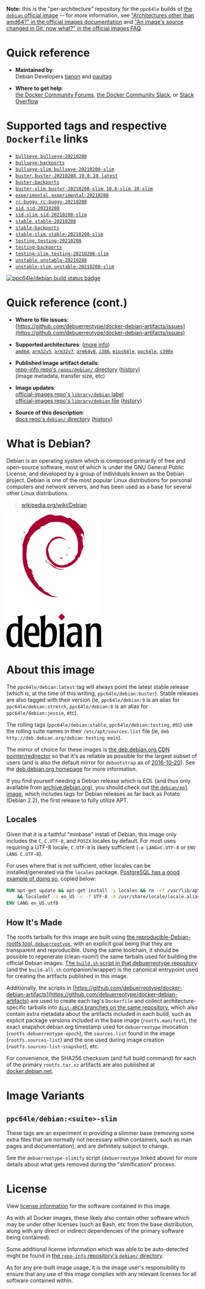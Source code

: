 <!--

********************************************************************************

WARNING:

    DO NOT EDIT "debian/README.md"

    IT IS AUTO-GENERATED

    (from the other files in "debian/" combined with a set of templates)

********************************************************************************

-->

**Note:** this is the "per-architecture" repository for the `ppc64le` builds of [the `debian` official image](https://hub.docker.com/_/debian) -- for more information, see ["Architectures other than amd64?" in the official images documentation](https://github.com/docker-library/official-images#architectures-other-than-amd64) and ["An image's source changed in Git, now what?" in the official images FAQ](https://github.com/docker-library/faq#an-images-source-changed-in-git-now-what).

# Quick reference

-	**Maintained by**:  
	Debian Developers [tianon](https://qa.debian.org/developer.php?login=tianon) and [paultag](https://qa.debian.org/developer.php?login=paultag)

-	**Where to get help**:  
	[the Docker Community Forums](https://forums.docker.com/), [the Docker Community Slack](https://dockr.ly/slack), or [Stack Overflow](https://stackoverflow.com/search?tab=newest&q=docker)

# Supported tags and respective `Dockerfile` links

-	[`bullseye`, `bullseye-20210208`](https://github.com/debuerreotype/docker-debian-artifacts/blob/70d6d92badea85b6d0afcd271a7ee84c53ded931/bullseye/Dockerfile)
-	[`bullseye-backports`](https://github.com/debuerreotype/docker-debian-artifacts/blob/70d6d92badea85b6d0afcd271a7ee84c53ded931/bullseye/backports/Dockerfile)
-	[`bullseye-slim`, `bullseye-20210208-slim`](https://github.com/debuerreotype/docker-debian-artifacts/blob/70d6d92badea85b6d0afcd271a7ee84c53ded931/bullseye/slim/Dockerfile)
-	[`buster`, `buster-20210208`, `10.8`, `10`, `latest`](https://github.com/debuerreotype/docker-debian-artifacts/blob/70d6d92badea85b6d0afcd271a7ee84c53ded931/buster/Dockerfile)
-	[`buster-backports`](https://github.com/debuerreotype/docker-debian-artifacts/blob/70d6d92badea85b6d0afcd271a7ee84c53ded931/buster/backports/Dockerfile)
-	[`buster-slim`, `buster-20210208-slim`, `10.8-slim`, `10-slim`](https://github.com/debuerreotype/docker-debian-artifacts/blob/70d6d92badea85b6d0afcd271a7ee84c53ded931/buster/slim/Dockerfile)
-	[`experimental`, `experimental-20210208`](https://github.com/debuerreotype/docker-debian-artifacts/blob/70d6d92badea85b6d0afcd271a7ee84c53ded931/experimental/Dockerfile)
-	[`rc-buggy`, `rc-buggy-20210208`](https://github.com/debuerreotype/docker-debian-artifacts/blob/70d6d92badea85b6d0afcd271a7ee84c53ded931/rc-buggy/Dockerfile)
-	[`sid`, `sid-20210208`](https://github.com/debuerreotype/docker-debian-artifacts/blob/70d6d92badea85b6d0afcd271a7ee84c53ded931/sid/Dockerfile)
-	[`sid-slim`, `sid-20210208-slim`](https://github.com/debuerreotype/docker-debian-artifacts/blob/70d6d92badea85b6d0afcd271a7ee84c53ded931/sid/slim/Dockerfile)
-	[`stable`, `stable-20210208`](https://github.com/debuerreotype/docker-debian-artifacts/blob/70d6d92badea85b6d0afcd271a7ee84c53ded931/stable/Dockerfile)
-	[`stable-backports`](https://github.com/debuerreotype/docker-debian-artifacts/blob/70d6d92badea85b6d0afcd271a7ee84c53ded931/stable/backports/Dockerfile)
-	[`stable-slim`, `stable-20210208-slim`](https://github.com/debuerreotype/docker-debian-artifacts/blob/70d6d92badea85b6d0afcd271a7ee84c53ded931/stable/slim/Dockerfile)
-	[`testing`, `testing-20210208`](https://github.com/debuerreotype/docker-debian-artifacts/blob/70d6d92badea85b6d0afcd271a7ee84c53ded931/testing/Dockerfile)
-	[`testing-backports`](https://github.com/debuerreotype/docker-debian-artifacts/blob/70d6d92badea85b6d0afcd271a7ee84c53ded931/testing/backports/Dockerfile)
-	[`testing-slim`, `testing-20210208-slim`](https://github.com/debuerreotype/docker-debian-artifacts/blob/70d6d92badea85b6d0afcd271a7ee84c53ded931/testing/slim/Dockerfile)
-	[`unstable`, `unstable-20210208`](https://github.com/debuerreotype/docker-debian-artifacts/blob/70d6d92badea85b6d0afcd271a7ee84c53ded931/unstable/Dockerfile)
-	[`unstable-slim`, `unstable-20210208-slim`](https://github.com/debuerreotype/docker-debian-artifacts/blob/70d6d92badea85b6d0afcd271a7ee84c53ded931/unstable/slim/Dockerfile)

[![ppc64le/debian build status badge](https://img.shields.io/jenkins/s/https/doi-janky.infosiftr.net/job/multiarch/job/ppc64le/job/debian.svg?label=ppc64le/debian%20%20build%20job)](https://doi-janky.infosiftr.net/job/multiarch/job/ppc64le/job/debian/)

# Quick reference (cont.)

-	**Where to file issues**:  
	[https://github.com/debuerreotype/docker-debian-artifacts/issues](https://github.com/debuerreotype/docker-debian-artifacts/issues)

-	**Supported architectures**: ([more info](https://github.com/docker-library/official-images#architectures-other-than-amd64))  
	[`amd64`](https://hub.docker.com/r/amd64/debian/), [`arm32v5`](https://hub.docker.com/r/arm32v5/debian/), [`arm32v7`](https://hub.docker.com/r/arm32v7/debian/), [`arm64v8`](https://hub.docker.com/r/arm64v8/debian/), [`i386`](https://hub.docker.com/r/i386/debian/), [`mips64le`](https://hub.docker.com/r/mips64le/debian/), [`ppc64le`](https://hub.docker.com/r/ppc64le/debian/), [`s390x`](https://hub.docker.com/r/s390x/debian/)

-	**Published image artifact details**:  
	[repo-info repo's `repos/debian/` directory](https://github.com/docker-library/repo-info/blob/master/repos/debian) ([history](https://github.com/docker-library/repo-info/commits/master/repos/debian))  
	(image metadata, transfer size, etc)

-	**Image updates**:  
	[official-images repo's `library/debian` label](https://github.com/docker-library/official-images/issues?q=label%3Alibrary%2Fdebian)  
	[official-images repo's `library/debian` file](https://github.com/docker-library/official-images/blob/master/library/debian) ([history](https://github.com/docker-library/official-images/commits/master/library/debian))

-	**Source of this description**:  
	[docs repo's `debian/` directory](https://github.com/docker-library/docs/tree/master/debian) ([history](https://github.com/docker-library/docs/commits/master/debian))

# What is Debian?

Debian is an operating system which is composed primarily of free and open-source software, most of which is under the GNU General Public License, and developed by a group of individuals known as the Debian project. Debian is one of the most popular Linux distributions for personal computers and network servers, and has been used as a base for several other Linux distributions.

> [wikipedia.org/wiki/Debian](https://en.wikipedia.org/wiki/Debian)

![logo](https://raw.githubusercontent.com/docker-library/docs/b449be7df57e9ed9086bb5821bfb5d6cdc5d67a4/debian/logo.png)

# About this image

The `ppc64le/debian:latest` tag will always point the latest stable release (which is, at the time of this writing, `ppc64le/debian:buster`). Stable releases are also tagged with their version (ie, `ppc64le/debian:9` is an alias for `ppc64le/debian:stretch`, `ppc64le/debian:8` is an alias for `ppc64le/debian:jessie`, etc).

The rolling tags (`ppc64le/debian:stable`, `ppc64le/debian:testing`, etc) use the rolling suite names in their `/etc/apt/sources.list` file (ie, `deb http://deb.debian.org/debian testing main`).

The mirror of choice for these images is [the deb.debian.org CDN pointer/redirector](https://deb.debian.org) so that it's as reliable as possible for the largest subset of users (and is also the default mirror for `debootstrap` as of [2016-10-20](https://anonscm.debian.org/cgit/d-i/debootstrap.git/commit/?id=9e8bc60ad1ccf3a25ce7890526b70059f3e770de)). See the [deb.debian.org homepage](https://deb.debian.org) for more information.

If you find yourself needing a Debian release which is EOL (and thus only available from [archive.debian.org](http://archive.debian.org)), you should check out [the `debian/eol` image](https://hub.docker.com/r/debian/eol/), which includes tags for Debian releases as far back as Potato (Debian 2.2), the first release to fully utilize APT.

## Locales

Given that it is a faithful "minbase" install of Debian, this image only includes the `C`, `C.UTF-8`, and `POSIX` locales by default. For most uses requiring a UTF-8 locale, `C.UTF-8` is likely sufficient (`-e LANG=C.UTF-8` or `ENV LANG C.UTF-8`).

For uses where that is not sufficient, other locales can be installed/generated via the `locales` package. [PostgreSQL has a good example of doing so](https://github.com/docker-library/postgres/blob/69bc540ecfffecce72d49fa7e4a46680350037f9/9.6/Dockerfile#L21-L24), copied below:

```dockerfile
RUN apt-get update && apt-get install -y locales && rm -rf /var/lib/apt/lists/* \
	&& localedef -i en_US -c -f UTF-8 -A /usr/share/locale/locale.alias en_US.UTF-8
ENV LANG en_US.utf8
```

## How It's Made

The rootfs tarballs for this image are built using [the reproducible-Debian-rootfs tool, `debuerreotype`](https://github.com/debuerreotype/debuerreotype), with an explicit goal being that they are transparent and reproducible. Using the same toolchain, it should be possible to regenerate (clean-room!) the same tarballs used for building the official Debian images. [The `build.sh` script in that debuerreotype repository](https://github.com/debuerreotype/debuerreotype/blob/master/build.sh) (and the `build-all.sh` companion/wrapper) is the canonical entrypoint used for creating the artifacts published in this image.

Additionally, the scripts in [https://github.com/debuerreotype/docker-debian-artifacts](https://github.com/debuerreotype/docker-debian-artifacts) are used to create each tag's `Dockerfile` and collect architecture-specific tarballs into [`dist-ARCH` branches on the same repository](https://github.com/debuerreotype/docker-debian-artifacts/branches), which also contain extra metadata about the artifacts included in each build, such as explicit package versions included in the base image (`rootfs.manifest`), the exact snapshot.debian.org timestamp used for `debuerreotype` invocation (`rootfs.debuerreotype-epoch`), the `sources.list` found in the image (`rootfs.sources-list`) and the one used during image creation (`rootfs.sources-list-snapshot`), etc.

For convenience, the SHA256 checksum (and full build command) for each of the primary `rootfs.tar.xz` artifacts are also published at [docker.debian.net](https://docker.debian.net/).

# Image Variants

## `ppc64le/debian:<suite>-slim`

These tags are an experiment in providing a slimmer base (removing some extra files that are normally not necessary within containers, such as man pages and documentation), and are definitely subject to change.

See the `debuerreotype-slimify` script (`debuerreotype` linked above) for more details about what gets removed during the "slimification" process.

# License

View [license information](https://www.debian.org/social_contract#guidelines) for the software contained in this image.

As with all Docker images, these likely also contain other software which may be under other licenses (such as Bash, etc from the base distribution, along with any direct or indirect dependencies of the primary software being contained).

Some additional license information which was able to be auto-detected might be found in [the `repo-info` repository's `debian/` directory](https://github.com/docker-library/repo-info/tree/master/repos/debian).

As for any pre-built image usage, it is the image user's responsibility to ensure that any use of this image complies with any relevant licenses for all software contained within.
